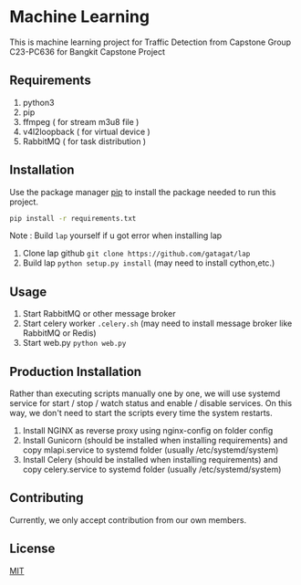 # Machine Learning

This is machine learning project for Traffic Detection from Capstone Group C23-PC636 for Bangkit Capstone Project

## Requirements

1. python3 
2. pip
3. ffmpeg ( for stream m3u8 file )
4. v4l2loopback ( for virtual device )
5. RabbitMQ ( for task distribution )

## Installation

Use the package manager [pip](https://pip.pypa.io/en/stable/) to install the package needed to run this project.

```bash
pip install -r requirements.txt
```

Note : Build `lap` yourself if u got error when installing lap
1. Clone lap github `git clone https://github.com/gatagat/lap`
2. Build lap `python setup.py install` (may need to install cython,etc.)


## Usage

1. Start RabbitMQ or other message broker
2. Start celery worker `.celery.sh` (may need to install message broker like RabbitMQ or Redis)
3. Start web.py `python web.py`
 
## Production Installation 

Rather than executing scripts manually one by one, we will use systemd service for start / stop / watch status and enable / disable services. On this way, we don't need to start the scripts every time the system restarts.

1. Install NGINX as reverse proxy using nginx-config on folder config
2. Install Gunicorn (should be installed when installing requirements) and copy mlapi.service to systemd folder (usually /etc/systemd/system) 
3. Install Celery (should be installed when installing requirements) and copy celery.service to systemd folder (usually /etc/systemd/system) 


## Contributing

Currently, we only accept contribution from our own members.

## License

[MIT](https://choosealicense.com/licenses/mit/)